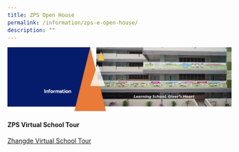 ```yaml
---
title: ZPS Open House
permalink: /information/zps-e-open-house/
description: ""
---
```

<img src="/images/Information.png">
<h4><strong>ZPS Virtual School Tour</strong></h4>

[Zhangde Virtual School Tour](https://4d.silversea-media.com/zps360/)

